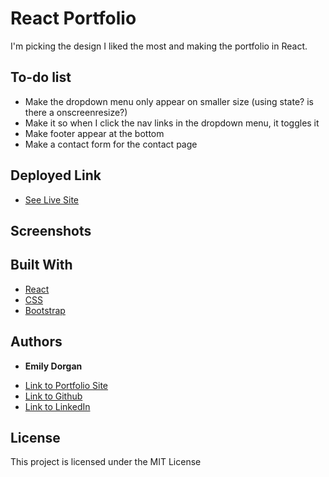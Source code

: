# React Portfolio

I'm picking the design I liked the most and making the portfolio in React.

## To-do list

* Make the dropdown menu only appear on smaller size (using state? is there a onscreenresize?)
* Make it so when I click the nav links in the dropdown menu, it toggles it
* Make footer appear at the bottom
* Make a contact form for the contact page

## Deployed Link

* [See Live Site]()

## Screenshots

## Built With

* [React](https://reactjs.org/)
* [CSS](https://developer.mozilla.org/en-US/docs/Web/CSS)
* [Bootstrap](https://getbootstrap.com/)


## Authors

* **Emily Dorgan** 

- [Link to Portfolio Site](https://emdorgan.github.io/updated-portfolio/)
- [Link to Github](https://github.com/emdorgan)
- [Link to LinkedIn](https://www.linkedin.com/in/emily-dorgan/)

## License

This project is licensed under the MIT License